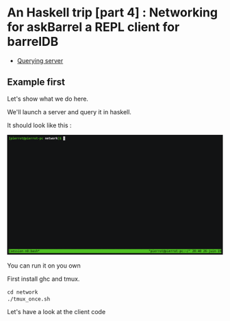 # An Haskell trip [part 4] : Networking for askBarrel a REPL client for barrelDB

- [Querying server](#Querying-server)

## Example first

Let's show what we do here.

We'll launch a server and query it in haskell.

It should look like this :

![animated](network/once.gif)

You can run it on you own

First install ghc and tmux.


```
cd network
./tmux_once.sh
```


Let's have a look at the client code